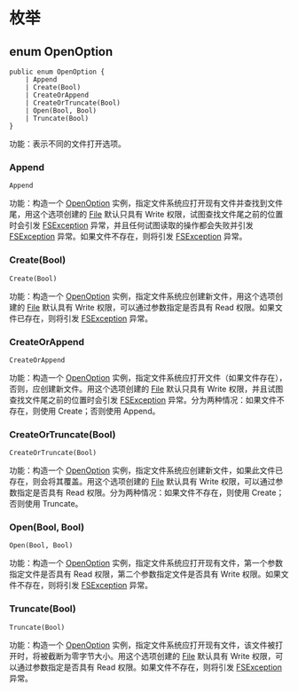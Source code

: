 # 枚举

## enum OpenOption

```cangjie
public enum OpenOption {
    | Append
    | Create(Bool)
    | CreateOrAppend
    | CreateOrTruncate(Bool)
    | Open(Bool, Bool)
    | Truncate(Bool)
}
```

功能：表示不同的文件打开选项。

### Append

```cangjie
Append
```

功能：构造一个 [OpenOption](fs_package_enums.md#enum-openoption) 实例，指定文件系统应打开现有文件并查找到文件尾，用这个选项创建的 [File](fs_package_classes.md#class-file) 默认只具有 Write 权限，试图查找文件尾之前的位置时会引发 [FSException](fs_package_exceptions.md#class-fsexception) 异常，并且任何试图读取的操作都会失败并引发 [FSException](fs_package_exceptions.md#class-fsexception) 异常。如果文件不存在，则将引发 [FSException](fs_package_exceptions.md#class-fsexception) 异常。

### Create(Bool)

```cangjie
Create(Bool)
```

功能：构造一个 [OpenOption](fs_package_enums.md#enum-openoption) 实例，指定文件系统应创建新文件，用这个选项创建的 [File](fs_package_classes.md#class-file) 默认具有 Write 权限，可以通过参数指定是否具有 Read 权限。如果文件已存在，则将引发 [FSException](fs_package_exceptions.md#class-fsexception) 异常。

### CreateOrAppend

```cangjie
CreateOrAppend
```

功能：构造一个 [OpenOption](fs_package_enums.md#enum-openoption) 实例，指定文件系统应打开文件（如果文件存在），否则，应创建新文件。用这个选项创建的 [File](fs_package_classes.md#class-file) 默认只具有 Write 权限，并且试图查找文件尾之前的位置时会引发 [FSException](fs_package_exceptions.md#class-fsexception) 异常。分为两种情况：如果文件不存在，则使用 Create；否则使用 Append。

### CreateOrTruncate(Bool)

```cangjie
CreateOrTruncate(Bool)
```

功能：构造一个 [OpenOption](fs_package_enums.md#enum-openoption) 实例，指定文件系统应创建新文件，如果此文件已存在，则会将其覆盖。用这个选项创建的 [File](fs_package_classes.md#class-file) 默认具有 Write 权限，可以通过参数指定是否具有 Read 权限。分为两种情况：如果文件不存在，则使用 Create；否则使用 Truncate。

### Open(Bool, Bool)

```cangjie
Open(Bool, Bool)
```

功能：构造一个 [OpenOption](fs_package_enums.md#enum-openoption) 实例，指定文件系统应打开现有文件，第一个参数指定文件是否具有 Read 权限，第二个参数指定文件是否具有 Write 权限。如果文件不存在，则将引发 [FSException](fs_package_exceptions.md#class-fsexception) 异常。

### Truncate(Bool)

```cangjie
Truncate(Bool)
```

功能：构造一个 [OpenOption](fs_package_enums.md#enum-openoption) 实例，指定文件系统应打开现有文件，该文件被打开时，将被截断为零字节大小。用这个选项创建的 [File](fs_package_classes.md#class-file) 默认具有 Write 权限，可以通过参数指定是否具有 Read 权限。如果文件不存在，则将引发 [FSException](fs_package_exceptions.md#class-fsexception) 异常。
